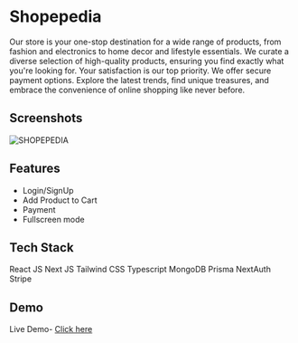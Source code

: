 
# Shopepedia

Our store is your one-stop destination for a wide range of products, from fashion and electronics to home decor and lifestyle essentials. We curate a diverse selection of high-quality products, ensuring you find exactly what you're looking for. Your satisfaction is our top priority. We offer secure payment options. Explore the latest trends, find unique treasures, and embrace the convenience of online shopping like never before.


## Screenshots

![SHOPEPEDIA](https://github.com/Khushirm/Shopepedia/assets/97796072/5181e4f2-a08d-40ee-acf1-d989e4d54df7)


## Features

- Login/SignUp
- Add Product to Cart
- Payment
- Fullscreen mode


## Tech Stack

React JS
Next JS 
Tailwind CSS
Typescript
MongoDB
Prisma
NextAuth
Stripe


## Demo

Live Demo- [Click here](shopepedia.vercel.app)

